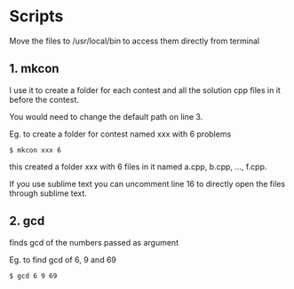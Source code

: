 # Scripts

Move the files to /usr/local/bin to access them directly from terminal


## 1. mkcon
I use it to create a folder for each contest and all the solution cpp files in it before the contest.

You would need to change the default path on line 3.

Eg. to create a folder for contest named xxx with 6 problems

```
$ mkcon xxx 6
```

this created a folder xxx with 6 files in it named a.cpp, b.cpp, ..., f.cpp.

If you use sublime text you can uncomment line 16 to directly open the files through sublime text.

## 2. gcd
finds gcd of the numbers passed as argument

Eg. to find gcd of 6, 9 and 69
```
$ gcd 6 9 69
```
